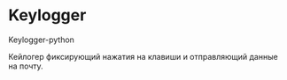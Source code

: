 # Keylogger
Keylogger-python

Кейлогер фиксирующий нажатия на клавиши и отправляющий данные на почту.
